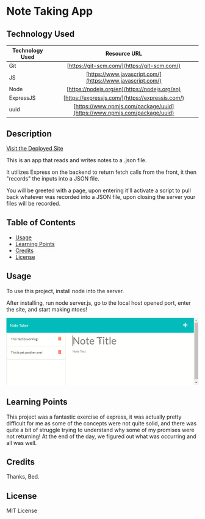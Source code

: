# Note Taking App

## Technology Used

| Technology Used         | Resource URL           |
| ------------- |:-------------:|
| Git | [https://git-scm.com/](https://git-scm.com/)     |
| JS  | [https://www.javascript.com/](https://www.javascript.com/)     |
| Node  | [https://nodejs.org/en](https://nodejs.org/en)     |
| ExpressJS  | [https://expressjs.com/](https://expressjs.com/)     |
| uuid  | [https://www.npmjs.com/package/uuid](https://www.npmjs.com/package/uuid)     |


## Description

[Visit the Deployed Site](https://dann-lam.github.io/04-26-2023-note-taker/)

This is an app that reads and writes notes to a .json file.

It utilizes Express on the backend to return fetch calls from the front, it then "records" the inputs into a JSON file.

You will be greeted with a page, upon entering it'll activate a script to pull back whatever was recorded into a JSON file, upon closing the server your files will be recorded.

## Table of Contents


* [Usage](#usage)
* [Learning Points](#learning-points)
* [Credits](#credits)
* [License](#license)


## Usage

To use this project, install node into the server.

After installing, run node server.js, go to the local host opened port, enter the site, and start making ntoes!


![Image of Application](https://github.com/dann-lam/04-26-2023-note-taker/blob/main/note_taker.gif)



## Learning Points

This project was a fantastic exercise of express, it was actually pretty difficult for me as some of the concepts were not quite solid, and there was quite a bit of struggle trying to understand why some of my promises were not returning! At the end of the day, we figured out what was occurring and all was well.

## Credits

Thanks, Bed.


## License

MIT License
